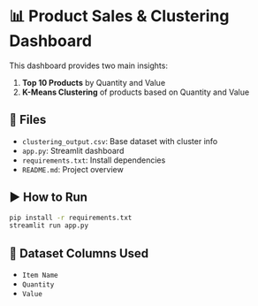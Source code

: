 # 📊 Product Sales & Clustering Dashboard

This dashboard provides two main insights:
1. **Top 10 Products** by Quantity and Value
2. **K-Means Clustering** of products based on Quantity and Value

## 📁 Files
- `clustering_output.csv`: Base dataset with cluster info
- `app.py`: Streamlit dashboard
- `requirements.txt`: Install dependencies
- `README.md`: Project overview

## ▶️ How to Run

```bash
pip install -r requirements.txt
streamlit run app.py
```

## 📌 Dataset Columns Used
- `Item Name`
- `Quantity`
- `Value`